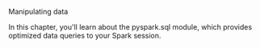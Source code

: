 Manipulating data

In this chapter, you'll learn about the pyspark.sql module, which provides optimized data queries to your Spark session.
